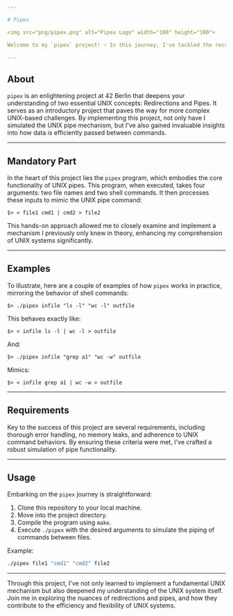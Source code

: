 ```yaml
---

# Pipex

<img src="png/pipex.png" alt="Pipex Logo" width="100" height="100">

Welcome to my `pipex` project! ⑂ In this journey, I've tackled the recreation of UNIX pipe mechanisms in C programming, simulating the behavior of pipes and redirections. Dive in with me as we explore the power of UNIX mechanisms, bringing to light the intricate dance of data between processes.

---
```


## About

`pipex` is an enlightening project at 42 Berlin that deepens your understanding of two essential UNIX concepts: Redirections and Pipes. It serves as an introductory project that paves the way for more complex UNIX-based challenges. By implementing this project, not only have I simulated the UNIX pipe mechanism, but I've also gained invaluable insights into how data is efficiently passed between commands.

---

## Mandatory Part

In the heart of this project lies the `pipex` program, which embodies the core functionality of UNIX pipes. This program, when executed, takes four arguments: two file names and two shell commands. It then processes these inputs to mimic the UNIX pipe command:

```
$> < file1 cmd1 | cmd2 > file2
```

This hands-on approach allowed me to closely examine and implement a mechanism I previously only knew in theory, enhancing my comprehension of UNIX systems significantly.

---

## Examples

To illustrate, here are a couple of examples of how `pipex` works in practice, mirroring the behavior of shell commands:

```
$> ./pipex infile "ls -l" "wc -l" outfile
```

This behaves exactly like:

```
$> < infile ls -l | wc -l > outfile
```

And:

```
$> ./pipex infile "grep a1" "wc -w" outfile
```

Mimics:

```
$> < infile grep a1 | wc -w > outfile
```

---

## Requirements

Key to the success of this project are several requirements, including thorough error handling, no memory leaks, and adherence to UNIX command behaviors. By ensuring these criteria were met, I've crafted a robust simulation of pipe functionality.

---

## Usage

Embarking on the `pipex` journey is straightforward:

1. Clone this repository to your local machine.
2. Move into the project directory.
3. Compile the program using `make`.
4. Execute `./pipex` with the desired arguments to simulate the piping of commands between files.

Example:
```bash
./pipex file1 "cmd1" "cmd2" file2
```

---

Through this project, I've not only learned to implement a fundamental UNIX mechanism but also deepened my understanding of the UNIX system itself. Join me in exploring the nuances of redirections and pipes, and how they contribute to the efficiency and flexibility of UNIX systems.
